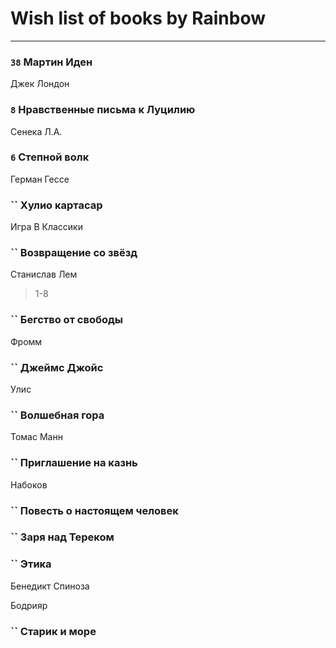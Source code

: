 # Wish list of books by Rainbow
---

### `38` Мартин Иден
Джек Лондон

### `8` Нравственные письма к Луцилию
Сенека Л.А.

### `6` Степной волк
Герман Гессе

### `` Хулио картасар
Игра В Классики

### `` Возвращение со звёзд
Станислав Лем
> 1-8

### `` Бегство от свободы
Фромм

### `` Джеймс Джойс
Улис

### `` Волшебная гора
Томас Манн

### `` Приглашение на казнь
Набоков

### `` Повесть о настоящем человек

### `` Заря над Тереком

### `` Этика
Бенедикт Спиноза

Бодрияр

### `` Старик и море

